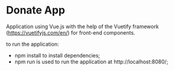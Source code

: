 # Donate App

Application using Vue.js with the help of the Vuetify framework (https://vuetifyjs.com/en/) for front-end components.

to run the application:
  - npm install to install dependencies;
  - npm run is used to run the application at http://localhost:8080/;
